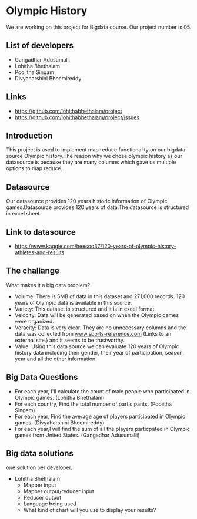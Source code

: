 # Olympic History
We are working on this project for Bigdata course. Our project number is 05. 
## List of developers
- Gangadhar Adusumalli
- Lohitha Bhethalam
- Poojitha Singam
- Divyaharshini Bheemireddy
## Links
- https://github.com/lohithabhethalam/project
- https://github.com/lohithabhethalam/project/issues
## Introduction
This project is used to implement map reduce functionality on our bigdata source Olympic history.The reason why we chose olympic history as our datasource is because they are many columns which gave us multiple options to map reduce.
## Datasource
Our datasource provides 120 years historic information of Olympic games.Datasource provides 120 years of data.The datasource is structured in excel sheet. 
## Link to datasource
- https://www.kaggle.com/heesoo37/120-years-of-olympic-history-athletes-and-results
## The challange
What makes it a big data problem? 
- Volume: There is 5MB of data in this dataset and 271,000 records. 120 years of Olympic data is available in this source.
- Variety: This dataset is structured and it is in excel format.
- Velocity: Data will be generated based on when the Olympic games were organized.  
- Veracity: Data is very clear. They are no unnecessary columns and the data was collected from www.sports-reference.com (Links to an external site.) and it seems to be trustworthy.
- Value: Using this data source we can evaluate 120 years of Olympic history data including their gender, their year of participation, season, year and all the other information.
## Big Data Questions
- For each year, I'll calculate the count of male people who participated in Olympic games. (Lohitha Bhethalam)
- For each country, Find the total number of participants. (Poojitha Singam) 
- For each year, Find the average age of players participated in Olympic games. (Divyaharshini Bheemireddy)
- For each year,I will find the sum of all the players particpated in Olympic games from United States. (Gangadhar Adusumalli)

## Big data solutions
one solution per developer.
- Lohitha Bhethalam
  * Mapper input
  * Mapper output/reducer input
  * Reducer output
  * Language being used
  * What kind of chart will you use to display your results?  

